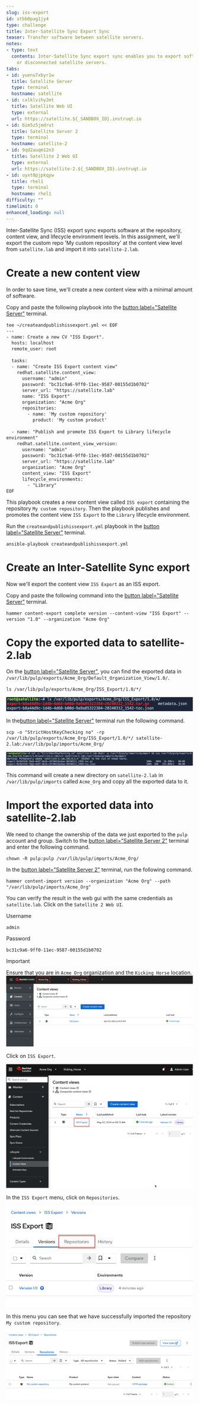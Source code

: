 ```yaml
---
slug: iss-export
id: xtbb0pag1jy4
type: challenge
title: Inter-Satellite Sync Export Sync
teaser: Transfer software between satellite servers.
notes:
- type: text
  contents: Inter-Satellite Sync export sync enables you to export software to air-gapped
    or disconnected satellite servers.
tabs:
- id: yuenu7xbyr1w
  title: Satellite Server
  type: terminal
  hostname: satellite
- id: cxlklvihy2mt
  title: Satellite Web UI
  type: external
  url: https://satellite.${_SANDBOX_ID}.instruqt.io
- id: 6im5z5jmdrut
  title: Satellite Server 2
  type: terminal
  hostname: satellite-2
- id: 9qd2auqm12n3
  title: Satellite 2 Web UI
  type: external
  url: https://satellite-2.${_SANDBOX_ID}.instruqt.io
- id: uyxt0pjpkqyw
  title: rhel1
  type: terminal
  hostname: rhel1
difficulty: ""
timelimit: 0
enhanced_loading: null
---
```


Inter-Satellite Sync (ISS) export sync exports software at the repository, content view, and lifecycle environment levels. In this assignment, we'll export the custom repo 'My custom repository' at the content view level from `satellite.lab` and import it into `satellite-2.lab`.

Create a new content view
===

In order to save time, we'll create a new content view with a minimal amount of software.

Copy and paste the following playbook into the [button label="Satellite Server"](tab-0) terminal.

```bash,run
tee ~/createandpublishissexport.yml << EOF
---
- name: Create a new CV "ISS Export".
  hosts: localhost
  remote_user: root

  tasks:
  - name: "Create ISS Export content view"
    redhat.satellite.content_view:
      username: "admin"
      password: "bc31c9a6-9ff0-11ec-9587-00155d1b0702"
      server_url: "https://satellite.lab"
      name: "ISS Export"
      organization: "Acme Org"
      repositories:
        - name: 'My custom repository'
          product: 'My custom product'

  - name: "Publish and promote ISS Export to Library lifecycle environment"
    redhat.satellite.content_view_version:
      username: "admin"
      password: "bc31c9a6-9ff0-11ec-9587-00155d1b0702"
      server_url: "https://satellite.lab"
      organization: "Acme Org"
      content_view: "ISS Export"
      lifecycle_environments:
        - "Library"
EOF
```

This playbook creates a new content view called `ISS export` containing the repository `My custom repository`. Then the playbook publishes and promotes the content view `ISS Export` to the `Library` lifecycle environment.

Run the `createandpublishissexport.yml` playbook in the [button label="Satellite Server"](tab-0) terminal.

```bash,run
ansible-playbook createandpublishissexport.yml
```

Create an Inter-Satellite Sync export
===

Now we'll export the content view `ISS Export` as an ISS export.

Copy and paste the following command into the [button label="Satellite Server"](tab-0) terminal.

```bash,run
hammer content-export complete version --content-view "ISS Export" --version "1.0" --organization "Acme Org"
```

Copy the exported data to satellite-2.lab
===

On the [button label="Satellite Server"](tab-0), you can find the exported data in `/var/lib/pulp/exports/Acme_Org/Default_Organization_View/1.0/`.

```bash,run
ls /var/lib/pulp/exports/Acme_Org/ISS_Export/1.0/*/
```

![](../assets/exportedcv.png)

In the[button label="Satellite Server"](tab-0) terminal run the following command.

```bash,run
scp -o "StrictHostKeyChecking no" -rp /var/lib/pulp/exports/Acme_Org/ISS_Export/1.0/*/ satellite-2.lab:/var/lib/pulp/imports/Acme_Org/
```

![](../assets/mvexportstosatellite2.png)

This command will create a new directory on `satellite-2.lab` in `/var/lib/pulp/imports` called `Acme_Org` and copy all the exported data to it.

Import the exported data into satellite-2.lab
===

We need to change the ownership of the data we just exported to the `pulp` account and group. Switch to the [button label="Satellite Server 2"](tab-2) terminal and enter the following command.

```bash,run
chown -R pulp:pulp /var/lib/pulp/imports/Acme_Org/
```

In the [button label="Satellite Server 2"](tab-2) terminal, run the following command.

```bash,run
hammer content-import version --organization "Acme Org" --path "/var/lib/pulp/imports/Acme_Org"
```

You can verify the result in the web gui with the same credentials as `satellite.lab`. Click on the `Satellite 2 Web UI`.

Username

```
admin
```

Password

```
bc31c9a6-9ff0-11ec-9587-00155d1b0702
```

>[!IMPORTANT]
>Ensure that you are in `Acme Org` organization and the `Kicking Horse` location.
>![](../assets/exportedissexport.png)

Click on `ISS Export`.

![](../assets/issexportcv.png)

In the `ISS Export` menu, click on `Repositories`.

![](../assets/issexportrepos.png)

In this menu you can see that we have successfully imported the repository `My custom repository`.

![](../assets/exportedcustomrepo.png)
